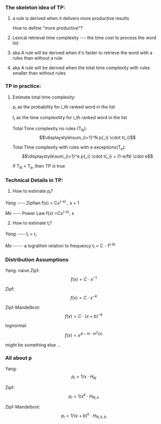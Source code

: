 ### The skeleton idea of TP:
1. a rule is derived when it delivers more productive results

   How to define "more productive"?
3. Lexical retrieval time complexity --- the time cost to process the word list
4. aka A rule will be derived when it's faster to retrieve the word with a rules than without a rule
5. aka A rule will be derived when the total time complexity with rules smaller than without rules

### TP in practice:
1. Estimate total time complexity:

    p<sub>i</sub> as the probability for i_th ranked word in the list
    
    t<sub>i</sub> as the time complexitity for i_th ranked word in the list
    
    Total Time complexity no rules (T<sub>N</sub>): 
$$\displaystyle\sum_{i=1}^N p{_i} \cdot t{_i}$$ 

    Total Time complexity with rules with e exceptions(T<sub>e</sub>):
    $$\displaystyle\sum_{i=1}^e p{_i} \cdot t{_i} + (1-e/N) \cdot e$$ 
    
    If T<sub>N</sub> < T<sub>e</sub>, then TP is true

### Technical Details in TP:
1. How to estimate p<sub>i</sub>?

*Yang* ---- Zipfian f(x) = Cx<sup>(-s)</sup> , s = 1

*Me* ---- Power Law f(x) =Cx<sup>(-s)</sup>, s 

2. How to estimate t<sub>i</sub>?

*Yang* ---- t<sub>i</sub> = r<sub>i</sub>

*Me* ----- a lograthim relation to frequency t<sub>i</sub> = C - f<sup>(-k)</sup>



### Distribution Assumptions

Yang: naive Zipf: $$f(x) = C\cdot x^{-1}$$ 

Zipf: $$f(x) = C\cdot x^{-k}$$ 

Zipf-Mandelbrot:  $$f(x) = C\cdot (x+b)^{-k}$$ 

lognormal: $$f(x) = e^{d-m\cdot ln^2(x)}$$

might be something else ... 

### All about p

Yang:   $$p_i = 1/x\cdot H_N $$

Zipf: $$p_i =1/x^{k}\cdot H_{N,k}$$

Zipf-Mandelbrot: $$p_i =1/(x+b)^{k}\cdot H_{N,k,b}$$





